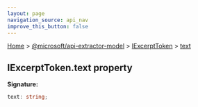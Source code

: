 ```yaml
---
layout: page
navigation_source: api_nav
improve_this_button: false
---
```



[Home](./index.md) &gt; [@microsoft/api-extractor-model](./api-extractor-model.md) &gt; [IExcerptToken](./api-extractor-model.iexcerpttoken.md) &gt; [text](./api-extractor-model.iexcerpttoken.text.md)

## IExcerptToken.text property

<b>Signature:</b>

```typescript
text: string;
```

